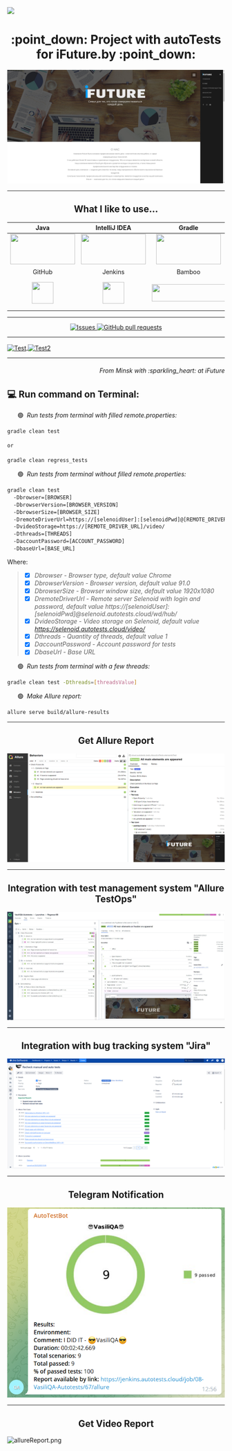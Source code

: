
<a align="center" href="https://komarev.com/ghpvc/?username=daramirra&style=flat&color=9152C0&label=Hello%20Visitors!">
  <img src="https://komarev.com/ghpvc/?username=Vasili888-QA&style=flat&color=9152C0&label=Hello%20Visitors!"/>
</a>


<h1 align="center">:point_down: Project with autoTests for iFuture.by :point_down:</h1>

![iFuture.png](src/test/resources/images/iFuture.png)

___
<h2 align="center">What I like to use...</h2>

| Java | IntelliJ IDEA | Gradle | Maven | Junit5 | Selenide | Cucumber |
|:------:|:----:|:----:|:------:|:------:|:------:|:------:|
| <img src="https://github.com/Vasili888-QA/Vasili888-QA/blob/master/images/java.png" width="150" height="70"> | <img src="https://github.com/Vasili888-QA/Vasili888-QA/blob/master/images/IntelliJ-IDEA.png" width="150" height="70"> | <img src="https://github.com/Vasili888-QA/Vasili888-QA/blob/master/images/Gradle.png" width="150" height="70"> | <img src="https://github.com/Vasili888-QA/Vasili888-QA/blob/master/images/maven.png" width="150" height="70"> | <img src="https://github.com/Vasili888-QA/Vasili888-QA/blob/master/images/junit.png" width="150" height="70"> | <img src="https://github.com/Vasili888-QA/Vasili888-QA/blob/master/images/Selenide.jfif" width="150" height="70"> | <img src="https://github.com/Vasili888-QA/Vasili888-QA/blob/master/images/cucumber.jpg" width="150" height="70"> |
| GitHub | Jenkins | Bamboo | Selenoid | Allure Report | Allure TestOps | Jira |
| <img src="https://github.com/Vasili888-QA/Vasili888-QA/blob/master/images/logo/Github.png" width="50" height="50"> | <img src="https://github.com/Vasili888-QA/Vasili888-QA/blob/master/images/logo/Jenkins.png" width="50" height="50"> | <img src="https://github.com/Vasili888-QA/Vasili888-QA/blob/master/images/bamboo.png" width="170" height="40"> | <img src="https://github.com/Vasili888-QA/Vasili888-QA/blob/master/images/logo/Selenoid.png" width="70" height="70"> | <img src="https://github.com/Vasili888-QA/Vasili888-QA/blob/master/images/logo/Allure_Report.png" width="70" height="70"> | <img src="https://github.com/Vasili888-QA/Vasili888-QA/blob/master/images/logo/AllureTestOps.png" width="70" height="70"> | <img src="https://github.com/Vasili888-QA/Vasili888-QA/blob/master/images/logo/Jira.png" width="70" height="70"> |


---


  <p align="center">
    <a href="https://github.com/Vasili888-QA/Vasili888-QA/issues">
      <img alt="Issues" src="https://img.shields.io/github/issues/Vasili888-QA/JUnit5ParameterizeTests?color=e7f90f" />
    </a>
    <a href="https://github.com/Vasili888-QA/Vasili888-QA/pulls">
      <img alt="GitHub pull requests" src="https://img.shields.io/github/issues-pr/Vasili888-QA/JUnit5ParameterizeTests?color=1eed1e" />
    </a>
  </p>

---

<a href="https://github.com/Vasili888-QA/github-readme-stats">
  <img align="center" src="https://github-readme-stats.vercel.app/api/?username=Vasili888-QA&theme=buefy&bg_color=30,abf596,f7f685&title_color=040ec5&text_color=040ec5"  alt="Test"/>
</a>
<a href="https://github-readme-stats.vercel.app/api/top-langs?username=Vasili888-QA&theme=vue&show_icons=true&locale=en&layout=normal">
  <img align="center" src="https://github-readme-stats.vercel.app/api/top-langs?username=Vasili888-QA&theme=vue&show_icons=true&locale=en&layout=normal&bg_color=30,f7f685,abf596&title_color=040ec5&text_color=040ec5"  alt="Test2"/>
</a>

___
<h6 align="right">From Minsk with :sparkling_heart:  at iFuture</h6>


## :computer: Run command on Terminal:

&nbsp;&nbsp;&nbsp;&nbsp;&nbsp;&nbsp;:green_circle:&nbsp;&nbsp;*Run tests from terminal with filled remote.properties:*

```bash
gradle clean test

or 

gradle clean regress_tests
```

&nbsp;&nbsp;&nbsp;&nbsp;&nbsp;&nbsp;:green_circle:&nbsp;&nbsp;*Run tests from terminal without filled remote.properties:*

```bash
gradle clean test 
  -Dbrowser=[BROWSER]
  -DbrowserVersion=[BROWSER_VERSION]
  -DbrowserSize=[BROWSER_SIZE]
  -DremoteDriverUrl=https://[selenoidUser]:[selenoidPwd]@[REMOTE_DRIVER_URL]/wd/hub/
  -DvideoStorage=https://[REMOTE_DRIVER_URL]/video/
  -Dthreads=[THREADS]
  -DaccountPassword=[ACCOUNT_PASSWORD]
  -DbaseUrl=[BASE_URL]
```

Where:
>- [x] *Dbrowser - Browser type, default value Chrome*
>- [x] *DbrowserVersion - Browser version, default value 91.0*
>- [x] *DbrowserSize - Browser window size, default value 1920x1080*
>- [x] *DremoteDriverUrl - Remote server Selenoid with login and password, default value https://[selenoidUser]:[selenoidPwd]@selenoid.autotests.cloud/wd/hub/*
>- [x] *DvideoStorage - Video storage on Selenoid, default value https://selenoid.autotests.cloud/video/*
>- [x] *Dthreads - Quantity of threads, default value 1*
>- [x] *DaccountPassword - Account password for tests*
>- [x] *DbaseUrl - Base URL*

&nbsp;&nbsp;&nbsp;&nbsp;&nbsp;&nbsp;:green_circle:&nbsp;&nbsp;*Run tests from terminal with a few threads:*

```bash
gradle clean test -Dthreads=[threadsValue]
```

&nbsp;&nbsp;&nbsp;&nbsp;&nbsp;&nbsp;:green_circle:&nbsp;&nbsp;*Make Allure report:*

```bash
allure serve build/allure-results
```

---
<h2 align="center">Get Allure Report</h2>

![allureReport.png](src/test/resources/images/allureReport.png)

---
<h2 align="center">Integration with test management system "Allure TestOps"</h2>

![allureReport.png](src/test/resources/images/Allure-Test-Ops.jpg)

---
<h2 align="center">Integration with bug tracking system "Jira"</h2>

![allureReport.png](src/test/resources/images/JiraIntegration.png)

---
<h2 align="center">Telegram Notification</h2>

![telegramReport](src/test/resources/images/telegram-Report.png)

---
<h2 align="center">Get Video Report</h2>

![allureReport.png](src/test/resources/images/video2.gif)
